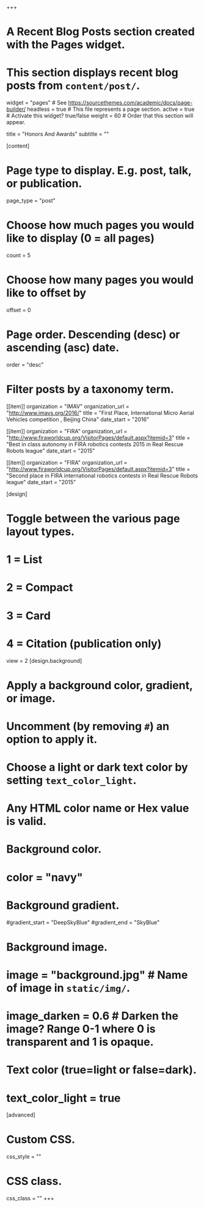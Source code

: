 +++
# A Recent Blog Posts section created with the Pages widget.
# This section displays recent blog posts from `content/post/`.

widget = "pages"  # See https://sourcethemes.com/academic/docs/page-builder/
headless = true  # This file represents a page section.
active = true  # Activate this widget? true/false
weight = 60  # Order that this section will appear.

title = "Honors And Awards"
subtitle = ""

[content]
  # Page type to display. E.g. post, talk, or publication.
  page_type = "post"

  # Choose how much pages you would like to display (0 = all pages)
  count = 5

  # Choose how many pages you would like to offset by
  offset = 0

  # Page order. Descending (desc) or ascending (asc) date.
  order = "desc"

  # Filter posts by a taxonomy term.
  [[item]]
    organization = "IMAV"
    organization_url = "http://www.imavs.org/2016/"
    title = "First Place, International Micro Aerial Vehicles competition , Beijing China"
    date_start = "2016"

  [[item]]
    organization = "FIRA"
    organization_url = "http://www.firaworldcup.org/VisitorPages/default.aspx?itemid=3"
    title = "Best in class autonomy in FIRA robotics contests 2015 in Real Rescue Robots league"
    date_start = "2015"

  [[item]]
    organization = "FIRA"
    organization_url = "http://www.firaworldcup.org/VisitorPages/default.aspx?itemid=3"
    title = "Second place in FIRA international robotics contests in Real Rescue Robots league"
    date_start = "2015"  

[design]
  # Toggle between the various page layout types.
  #   1 = List
  #   2 = Compact
  #   3 = Card
  #   4 = Citation (publication only)
  view = 2
[design.background]
  # Apply a background color, gradient, or image.
  #   Uncomment (by removing `#`) an option to apply it.
  #   Choose a light or dark text color by setting `text_color_light`.
  #   Any HTML color name or Hex value is valid.

  # Background color.
  # color = "navy"

  # Background gradient.
   #gradient_start = "DeepSkyBlue"
   #gradient_end = "SkyBlue"

  # Background image.
  # image = "background.jpg"  # Name of image in `static/img/`.
  # image_darken = 0.6  # Darken the image? Range 0-1 where 0 is transparent and 1 is opaque.

  # Text color (true=light or false=dark).
  # text_color_light = true  

[advanced]
 # Custom CSS.
 css_style = ""

 # CSS class.
 css_class = ""
+++
